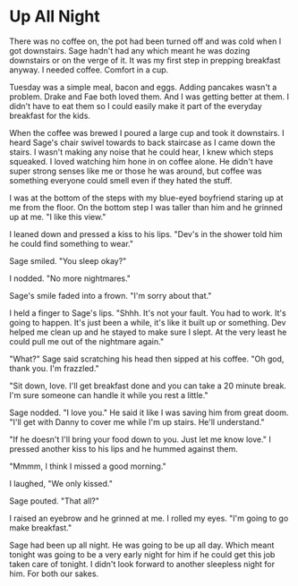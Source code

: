 # Up All Night

There was no coffee on, the pot had been turned off and was cold when I got downstairs.  Sage hadn't had any which meant he was dozing downstairs or on the verge of it. It was my first step in prepping breakfast anyway.  I needed coffee.  Comfort in a cup.

Tuesday was a simple meal, bacon and eggs.  Adding pancakes wasn't a problem.  Drake and Fae both loved them.  And I was getting better at them.  I didn't have to eat them so I could easily make it part of the everyday breakfast for the kids.

When the coffee was brewed I poured a large cup and took it downstairs.  I heard Sage's chair swivel towards to back staircase as I came down the stairs.  I wasn't making any noise that he could hear, I knew which steps squeaked.  I loved watching him hone in on coffee alone.  He didn't have super strong senses like me or those he was around, but coffee was something everyone could smell even if they hated the stuff.

I was at the bottom of the steps with my blue-eyed boyfriend staring up at me from the floor.  On the bottom step I was taller than him and he grinned up at me.  "I like this view."

I leaned down and pressed a kiss to his lips.  "Dev's in the shower told him he could find something to wear."

Sage smiled.  "You sleep okay?"

I nodded. "No more nightmares."

Sage's smile faded into a frown.  "I'm sorry about that."

I held a finger to Sage's lips.  "Shhh.  It's not your fault.  You had to work.  It's going to happen.  It's just been a while, it's like it built up or something.  Dev helped me clean up and he stayed to make sure I slept.  At the very least he could pull me out of the nightmare again."

"What?"  Sage said scratching his head then sipped at his coffee.  "Oh god, thank you.  I'm frazzled."

"Sit down, love.  I'll get breakfast done and you can take a 20 minute break.  I'm sure someone can handle it while you rest a little."

Sage nodded.  "I love you." He said it like I was saving him from great doom. "I'll get with Danny to cover me while I'm up stairs.  He'll understand."

"If he doesn't I'll bring your food down to you.  Just let me know love."  I pressed another kiss to his lips and he hummed against them.

"Mmmm, I think I missed a good morning."

I laughed, "We only kissed."

Sage pouted.  "That all?"

I raised an eyebrow and he grinned at me.  I rolled my eyes.  "I'm going to go make breakfast."

Sage had been up all night.  He was going to be up all day.  Which meant tonight was going to be a very early night for him if he could get this job taken care of tonight.  I didn't look forward to another sleepless night for him.  For both our sakes.


